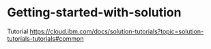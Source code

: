 # Getting-started-with-solution
Tutorial https://cloud.ibm.com/docs/solution-tutorials?topic=solution-tutorials-tutorials#common
